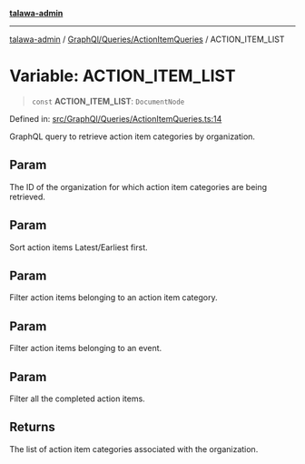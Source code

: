[**talawa-admin**](../../../../README.md)

***

[talawa-admin](../../../../modules.md) / [GraphQl/Queries/ActionItemQueries](../README.md) / ACTION\_ITEM\_LIST

# Variable: ACTION\_ITEM\_LIST

> `const` **ACTION\_ITEM\_LIST**: `DocumentNode`

Defined in: [src/GraphQl/Queries/ActionItemQueries.ts:14](https://github.com/bint-Eve/talawa-admin/blob/16ddeb98e6868a55bca282e700a8f4212d222c01/src/GraphQl/Queries/ActionItemQueries.ts#L14)

GraphQL query to retrieve action item categories by organization.

## Param

The ID of the organization for which action item categories are being retrieved.

## Param

Sort action items Latest/Earliest first.

## Param

Filter action items belonging to an action item category.

## Param

Filter action items belonging to an event.

## Param

Filter all the completed action items.

## Returns

The list of action item categories associated with the organization.
